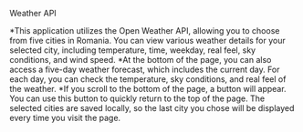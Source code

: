  Weather API



*This application utilizes the Open Weather API, allowing you to choose from five cities in Romania. You can view various weather details for your selected city, including temperature, time, weekday, real feel, sky conditions, and wind speed.
*At the bottom of the page, you can also access a five-day weather forecast, which includes the current day. For each day, you can check the temperature, sky conditions, and real feel of the weather.
*If you scroll to the bottom of the page, a button will appear. You can use this button to quickly return to the top of the page.
The selected cities are saved locally, so the last city you chose will be displayed every time you visit the page.
 

